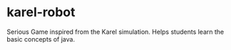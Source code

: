 # karel-robot
Serious Game inspired from the Karel simulation. Helps students learn the basic concepts of java.
